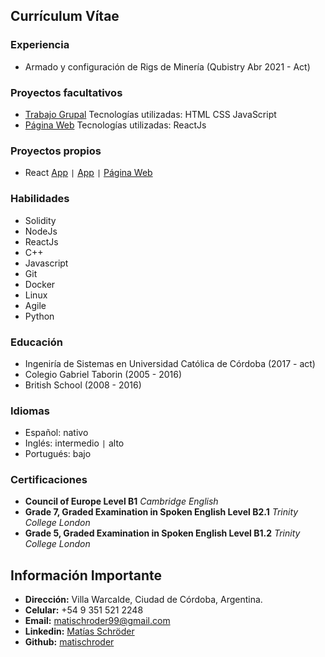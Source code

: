 ## Currículum Vítae

### Experiencia

- Armado y configuración de Rigs de Minería (Qubistry Abr 2021 - Act)

### Proyectos facultativos

- [Trabajo Grupal](https://malucar.herokuapp.com/) Tecnologías utilizadas: HTML CSS JavaScript
- [Página Web](https://voluntariadoing.ucc.edu.ar/) Tecnologías utilizadas: ReactJs

### Proyectos propios

- React [App](https://gimplanes.netlify.app/) <code>&#124;</code> [App](https://campanadonacionlalonja.netlify.app/) <code>&#124;</code> [Página Web](https://escribaniaschroder.netlify.app/)

### Habilidades
- Solidity
- NodeJs
- ReactJs
- C++
- Javascript
- Git
- Docker
- Linux
- Agile
- Python

### Educación
- Ingeniría de Sistemas en Universidad Católica de Córdoba (2017 - act)
- Colegio Gabriel Taborin (2005 - 2016)
- British School (2008 - 2016)

### Idiomas
- Español: nativo
- Inglés: intermedio <code>&#124;</code> alto
- Portugués: bajo

### Certificaciones
- **Council of Europe Level B1** *Cambridge English*
- **Grade 7, Graded Examination in Spoken English Level B2.1** *Trinity College London*
- **Grade 5, Graded Examination in Spoken English Level B1.2** *Trinity College London*

## Información Importante
- **Dirección:** Villa Warcalde, Ciudad de Córdoba, Argentina. 
- **Celular:** +54 9 351 521 2248
- **Email:** matischroder99@gmail.com
- **Linkedin:** [Matías Schröder](https://www.linkedin.com/in/matischroder/)
- **Github:** [matischroder](https://github.com/matischroder)







